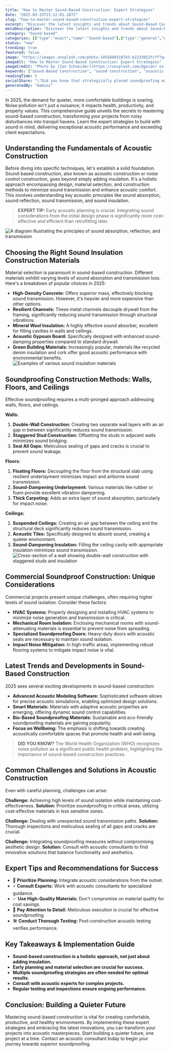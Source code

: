 ```yaml
---
title: "How to Master Sound-Based Construction: Expert Strategies"
date: "2025-03-23T21:12:01.187Z"
slug: "how-to-master-sound-based-construction-expert-strategies"
excerpt: "Discover the latest insights and trends about Sound-Based Construction. This comprehensive guide covers everything you need to know about Sound-Based Construction in 2025."
metaDescription: "Discover the latest insights and trends about Sound-Based Construction. This comprehensive guide covers everything you need to know about Sound-Based Const..."
category: "Sound-based"
categories: [{"type":"exact","name":"Sound-based"},{"type":"general","name":"Engineering"},{"type":"medium","name":"Acoustics"},{"type":"specific","name":"Noise Control"},{"type":"niche","name":"Vibration Damping"}]
status: "new"
trending: true
featured: false
image: "https://images.unsplash.com/photo-1455849318743-b2233052fcff?q=85&w=1200&fit=max&fm=webp&auto=compress"
imageAlt: "How to Master Sound-Based Construction: Expert Strategies"
imageCredit: "Photo by [Ian Schneider](https://unsplash.com/@goian) on Unsplash"
keywords: ["Sound-Based Construction", "sound construction", "acoustic construction", "noise control construction", "soundproofing construction methods", "building with sound in mind", "reduce construction noise pollution", "sound insulation construction materials", "commercial soundproof construction", "best soundproofing techniques for construction"]
readingTime: 5
socialShare: "\"Did you know that strategically placed soundproofing materials can reduce noise pollution by up to 90%?  Mastering sound-based construction isn't just about comfort; it's about building a healthier future.\""
generatedBy: "Gemini"
---
```




In 2025, the demand for quieter, more comfortable buildings is soaring.  Noise pollution isn't just a nuisance; it impacts health, productivity, and property values.  This comprehensive guide unveils the secrets to mastering sound-based construction, transforming your projects from noisy disturbances into tranquil havens.  Learn the expert strategies to build with sound in mind, delivering exceptional acoustic performance and exceeding client expectations.

## Understanding the Fundamentals of Acoustic Construction

Before diving into specific techniques, let's establish a solid foundation.  Sound-based construction, also known as acoustic construction or noise control construction, goes beyond simply adding insulation. It's a holistic approach encompassing design, material selection, and construction methods to minimize sound transmission and enhance acoustic comfort.  This involves understanding key acoustic principles like sound absorption, sound reflection, sound transmission, and sound insulation.

> **EXPERT TIP:**  Early acoustic planning is crucial. Integrating sound considerations from the initial design phase is significantly more cost-effective and efficient than retrofitting later.

![A diagram illustrating the principles of sound absorption, reflection, and transmission](https://images.unsplash.com/photo-1451187580459-43490279c0fa?q=85&w=1200&fit=max&fm=webp&auto=compress)

## Choosing the Right Sound Insulation Construction Materials

Material selection is paramount in sound-based construction.  Different materials exhibit varying levels of sound absorption and transmission loss.  Here's a breakdown of popular choices in 2025:

* **High-Density Concrete:** Offers superior mass, effectively blocking sound transmission.  However, it's heavier and more expensive than other options.
* **Resilient Channels:** These metal channels decouple drywall from the framing, significantly reducing sound transmission through structural vibrations.
* **Mineral Wool Insulation:** A highly effective sound absorber, excellent for filling cavities in walls and ceilings.
* **Acoustic Gypsum Board:**  Specifically designed with enhanced sound-damping properties compared to standard drywall.
* **Green Building Materials:**  Increasingly popular, materials like recycled denim insulation and cork offer good acoustic performance with environmental benefits.  ![Examples of various sound insulation materials](https://images.unsplash.com/photo-1484417894907-623942c8ee29?q=85&w=1200&fit=max&fm=webp&auto=compress)

## Soundproofing Construction Methods: Walls, Floors, and Ceilings

Effective soundproofing requires a multi-pronged approach addressing walls, floors, and ceilings.

**Walls:**

1. **Double-Wall Construction:**  Creating two separate wall layers with an air gap in between significantly reduces sound transmission.
2. **Staggered Stud Construction:**  Offsetting the studs in adjacent walls minimizes sound bridging.
3. **Seal All Gaps:**  Meticulous sealing of gaps and cracks is crucial to prevent sound leakage.

**Floors:**

1. **Floating Floors:**  Decoupling the floor from the structural slab using resilient underlayment minimizes impact and airborne sound transmission.
2. **Sound-Dampening Underlayment:**  Various materials like rubber or foam provide excellent vibration dampening.
3. **Thick Carpeting:**  Adds an extra layer of sound absorption, particularly for impact noise.

**Ceilings:**

1. **Suspended Ceilings:**  Creating an air gap between the ceiling and the structural deck significantly reduces sound transmission.
2. **Acoustic Tiles:**  Specifically designed to absorb sound, creating a quieter environment.
3. **Sound-Dampening Insulation:**  Filling the ceiling cavity with appropriate insulation minimizes sound transmission. ![Cross-section of a wall showing double-wall construction with staggered studs and insulation](https://images.unsplash.com/photo-1517976487492-5750f3195933?q=85&w=1200&fit=max&fm=webp&auto=compress)

##  Commercial Soundproof Construction: Unique Considerations

Commercial projects present unique challenges, often requiring higher levels of sound isolation.  Consider these factors:

* **HVAC Systems:**  Properly designing and installing HVAC systems to minimize noise generation and transmission is critical.
* **Mechanical Room Isolation:**  Enclosing mechanical rooms with sound-attenuating materials is essential to prevent noise from spreading.
* **Specialized Soundproofing Doors:**  Heavy-duty doors with acoustic seals are necessary to maintain sound isolation.
* **Impact Noise Mitigation:**  In high-traffic areas, implementing robust flooring systems to mitigate impact noise is vital.

##  Latest Trends and Developments in Sound-Based Construction

2025 sees several exciting developments in sound-based construction:

* **Advanced Acoustic Modeling Software:**  Sophisticated software allows for precise acoustic simulations, enabling optimized design solutions.
* **Smart Materials:**  Materials with adaptive acoustic properties are emerging, offering dynamic sound control capabilities.
* **Bio-Based Soundproofing Materials:**  Sustainable and eco-friendly soundproofing materials are gaining popularity.
* **Focus on Wellbeing:**  The emphasis is shifting towards creating acoustically comfortable spaces that promote health and well-being.

> **DID YOU KNOW?**  The World Health Organization (WHO) recognizes noise pollution as a significant public health problem, highlighting the importance of sound-based construction practices.

## Common Challenges and Solutions in Acoustic Construction

Even with careful planning, challenges can arise:

**Challenge:**  Achieving high levels of sound isolation while maintaining cost-effectiveness.
**Solution:**  Prioritize soundproofing in critical areas, utilizing cost-effective materials in less sensitive zones.

**Challenge:**  Dealing with unexpected sound transmission paths.
**Solution:**  Thorough inspections and meticulous sealing of all gaps and cracks are crucial.

**Challenge:**  Integrating soundproofing measures without compromising aesthetic design.
**Solution:**  Consult with acoustic consultants to find innovative solutions that balance functionality and aesthetics. 

## Expert Tips and Recommendations for Success

* 🔑 **Prioritize Planning:** Integrate acoustic considerations from the outset.
* ⚡ **Consult Experts:**  Work with acoustic consultants for specialized guidance.
* ✅ **Use High-Quality Materials:**  Don't compromise on material quality for cost savings.
* 🧱 **Pay Attention to Detail:**  Meticulous execution is crucial for effective soundproofing.
* 🛠️ **Conduct Thorough Testing:**  Post-construction acoustic testing verifies performance.

## Key Takeaways & Implementation Guide

* **Sound-based construction is a holistic approach, not just about adding insulation.**
* **Early planning and material selection are crucial for success.**
* **Multiple soundproofing strategies are often needed for optimal results.**
* **Consult with acoustic experts for complex projects.**
* **Regular testing and inspections ensure ongoing performance.**

## Conclusion: Building a Quieter Future

Mastering sound-based construction is vital for creating comfortable, productive, and healthy environments.  By implementing these expert strategies and embracing the latest innovations, you can transform your projects into acoustic masterpieces.  Start building a quieter future, one project at a time.  Contact an acoustic consultant today to begin your journey towards superior soundproofing.

